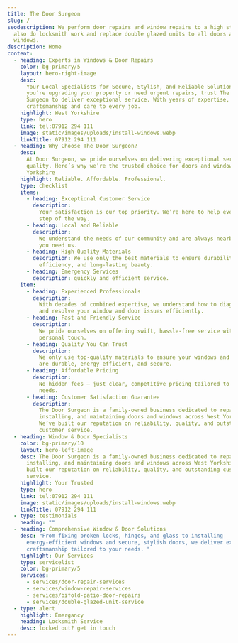 ```yaml
---
title: The Door Surgeon
slug: /
seodescription: We perform door repairs and window repairs to a high standard.We
  also do locksmith work and replace double glazed units to all doors and
  windows.
description: Home
content:
  - heading: Experts in Windows & Door Repairs
    color: bg-primary/5
    layout: hero-right-image
    desc:
      Your Local Specialists for Secure, Stylish, and Reliable Solutions Whether
      you’re upgrading your property or need urgent repairs, trust The Door
      Surgeon to deliver exceptional service. With years of expertise, we bring
      craftsmanship and care to every job.
    highlight: West Yorkshire
    type: hero
    link: tel:07912 294 111
    image: static/images/uploads/install-windows.webp
    linkTitle: 07912 294 111
  - heading: Why Choose The Door Surgeon?
    desc:
      At Door Surgeon, we pride ourselves on delivering exceptional service and
      quality. Here’s why we’re the trusted choice for doors and windows in West
      Yorkshire
    highlight: Reliable. Affordable. Professional.
    type: checklist
    items:
      - heading: Exceptional Customer Service
        description:
          Your satisfaction is our top priority. We’re here to help every
          step of the way.
      - heading: Local and Reliable
        description:
          We understand the needs of our community and are always nearby when
          you need us.
      - heading: High-Quality Materials
        description: We use only the best materials to ensure durability, energy
          efficiency, and long-lasting beauty.
      - heading: Emergency Services
        description: quickly and efficient service.
    item:
      - heading: Experienced Professionals
        description:
          With decades of combined expertise, we understand how to diagnose
          and resolve your window and door issues efficiently.
      - heading: Fast and Friendly Service
        description:
          We pride ourselves on offering swift, hassle-free service with a
          personal touch.
      - heading: Quality You Can Trust
        description:
          We only use top-quality materials to ensure your windows and doors
          are durable, energy-efficient, and secure.
      - heading: Affordable Pricing
        description:
          No hidden fees – just clear, competitive pricing tailored to your
          needs.
      - heading: Customer Satisfaction Guarantee
        description:
          The Door Surgeon is a family-owned business dedicated to repairing,
          installing, and maintaining doors and windows across West Yorkshire.
          We’ve built our reputation on reliability, quality, and outstanding
          customer service.
  - heading: Window & Door Specialists
    color: bg-primary/10
    layout: hero-left-image
    desc: The Door Surgeon is a family-owned business dedicated to repairing,
      installing, and maintaining doors and windows across West Yorkshire. We’ve
      built our reputation on reliability, quality, and outstanding customer
      service.
    highlight: Your Trusted
    type: hero
    link: tel:07912 294 111
    image: static/images/uploads/install-windows.webp
    linkTitle: 07912 294 111
  - type: testimonials
    heading: ""
  - heading: Comprehensive Window & Door Solutions
    desc: "From fixing broken locks, hinges, and glass to installing
      energy-efficient windows and secure, stylish doors, we deliver expert
      craftsmanship tailored to your needs. "
    highlight: Our Services
    type: servicelist
    color: bg-primary/5
    services:
      - services/door-repair-services
      - services/window-repair-services
      - services/bifold-patio-door-repairs
      - services/double-glazed-unit-service
  - type: alert
    highlight: Emergancy
    heading: Locksmith Service
    desc: locked out? get in touch
---
```

